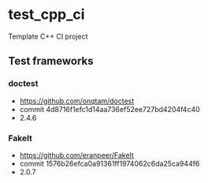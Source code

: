 # test_cpp_ci
Template C++ CI project

## Test frameworks

### doctest
* https://github.com/onqtam/doctest
* commit 4d8716f1efc1d14aa736ef52ee727bd4204f4c40
* 2.4.6

### FakeIt
* https://github.com/eranpeer/FakeIt
* commit 1576b26efca0a91361ff1974062c6da25ca944f6
* 2.0.7
